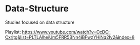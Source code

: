 # Data-Structure
Studies focused on data structure

Playlist: https://www.youtube.com/watch?v=OcDO-Cxrjtg&list=PLTLAlheiUm5FRR5BNn4iBFwzYHiNq2Iv2&index=8
